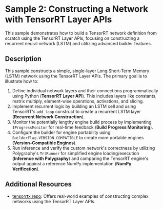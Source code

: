 # Sample 2: Constructing a Network with TensorRT Layer APIs

This sample demonstrates how to build a TensorRT network definition from scratch using the TensorRT Layer APIs, focusing on constructing a recurrent neural network (LSTM) and utilizing advanced builder features.

## Description

This sample constructs a simple, single-layer Long Short-Term Memory (LSTM) network using the TensorRT Layer APIs. The primary goal is to illustrate how to:

1.  Define individual network layers and their connections programmatically using Python (**TensorRT Layer API**). This includes layers like constants, matrix multiply, element-wise operations, activations, and slicing.
2.  Implement recurrent logic by building an LSTM cell and using TensorRT's `add_loop` construct to create a recurrent LSTM layer (**Recurrent Network Construction**).
3.  Monitor the potentially lengthy engine build process by implementing `IProgressMonitor` for real-time feedback (**Build Progress Monitoring**).
4.  Configure the builder for engine portability using `BuilderFlag.VERSION_COMPATIBLE` to create more portable engines (**Version-Compatible Engines**).
5.  Run inference and verify the custom network's correctness by utilizing Polygraphy's `TrtRunner` for simplified engine loading/execution (**Inference with Polygraphy**) and comparing the TensorRT engine's output against a reference NumPy implementation (**NumPy Verification**).

## Additional Resources
*   [tensorrtx repo](https://github.com/wang-xinyu/tensorrtx): Offers real-world examples of constructing complex networks using the TensorRT Layer APIs.
